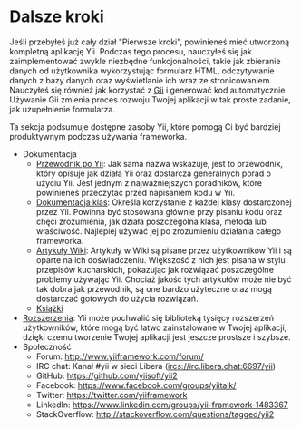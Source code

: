 Dalsze kroki
=============

Jeśli przebyłeś już cały dział "Pierwsze kroki", powinieneś mieć utworzoną kompletną aplikację Yii. Podczas tego procesu, nauczyłeś się jak zaimplementować zwykle niezbędne 
funkcjonalności, takie jak zbieranie danych od użytkownika wykorzystując formularz HTML, odczytywanie danych z bazy danych oraz wyświetlanie ich wraz ze stronicowaniem.
Nauczyłeś się również jak korzystać z [Gii](https://github.com/yiisoft/yii2-gii/blob/master/docs/guide-pl/README.md) i generować kod automatycznie. Używanie Gii zmienia proces 
rozwoju Twojej aplikacji w tak proste zadanie, jak uzupełnienie formularza.

Ta sekcja podsumuje dostępne zasoby Yii, które pomogą Ci być bardziej produktywnym podczas używania frameworka.

* Dokumentacja
    - [Przewodnik po Yii](http://www.yiiframework.com/doc-2.0/guide-README.html):
      Jak sama nazwa wskazuje, jest to przewodnik, który opisuje jak działa Yii oraz dostarcza generalnych porad o użyciu Yii.
      Jest jednym z najważniejszych poradników, które powinieneś przeczytać przed napisaniem kodu w Yii.
    - [Dokumentacja klas](http://www.yiiframework.com/doc-2.0/index.html):
      Określa korzystanie z każdej klasy dostarczonej przez Yii. Powinna być stosowana głównie przy pisaniu kodu oraz chęci zrozumienia, jak działa poszczególna klasa, metoda lub 
      właściwość.
      Najlepiej używać jej po zrozumieniu działania całego frameworka.
    - [Artykuły Wiki](http://www.yiiframework.com/wiki/?tag=yii2):
      Artykuły w Wiki są pisane przez użytkowników Yii i są oparte na ich doświadczeniu. Większość z nich jest pisana w stylu przepisów kucharskich, pokazując jak rozwiązać poszczególne 
      problemy używając Yii.
      Chociaż jakość tych artykułów może nie być tak dobra jak przewodnik, są one bardzo użyteczne oraz mogą dostarczać gotowych do użycia rozwiązań.
    - [Książki](https://www.yiiframework.com/books)
* [Rozszerzenia](http://www.yiiframework.com/extensions/):
  Yii może pochwalić się biblioteką tysięcy rozszerzeń użytkowników, które mogą być łatwo zainstalowane w Twojej aplikacji, dzięki czemu tworzenie Twojej aplikacji jest jeszcze prostsze 
  i szybsze.
* Społeczność
    - Forum: <http://www.yiiframework.com/forum/>
    - IRC chat: Kanał #yii w sieci Libera (<ircs://irc.libera.chat:6697/yii>)
    - GitHub: <https://github.com/yiisoft/yii2>
    - Facebook: <https://www.facebook.com/groups/yiitalk/>
    - Twitter: <https://twitter.com/yiiframework>
    - LinkedIn: <https://www.linkedin.com/groups/yii-framework-1483367>
    - StackOverflow: <http://stackoverflow.com/questions/tagged/yii2>
